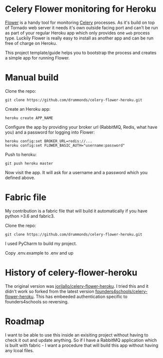 # Celery Flower monitoring for Heroku

[Flower](https://github.com/mher/flower/) is a handy tool for monitoring [Celery](http://www.celeryproject.org/) 
processes. As it's build on top of Tornado web server it needs it's own outside facing port and can't be run as part of
 your regular Heroku app which only provides one ```web``` process type. Luckily Flower is really easy to install as 
 another app and can be run free of charge on Heroku.

This project template/guide helps you to bootstrap the process and creates a simple app for running Flower.

# Manual build
Clone the repo:

    git clone https://github.com/drummonds/celery-flower-heroku.git

Create an Heroku app:

    heroku create APP_NAME

<!-- Add database for persistance:

    heroku addons:create heroku-postgresql:hobby-dev
    heroku config:set DATABASE_URL=<copy the newly created database url here> -->

Configure the app by providing your broker url (RabbitMQ, Redis, what have you) and a password for logging into Flower:

    heroku config:set BROKER_URL=redis://...
    heroku config:set FLOWER_BASIC_AUTH="username:password"

Push to heroku:

    git push heroku master

Now visit the app. It will ask for a username and a password which you defined above.

# Fabric file
My contribution is a fabric file that will build it automatically if you have python >3.6 and fabric3.

Clone the repo:

    git clone https://github.com/drummonds/celery-flower-heroku.git

I used PyCharm to build my project.

Copy .env.example to .env and up

# History of celery-flower-heroku
The original version was [jorilallo/celery-flower-heroku][1].  I tried this and it didn't work
so forked from the latest version [founders4schools/celery-flower-heroku][2]. This has embeeded 
authentication specific to founders4schools so reversing.   

[1]: https://github.com/jorilallo/celery-flower-heroku
[2]: https://github.com/founders4schools/celery-flower-heroku

# Roadmap

I want to be able to use this inside an exisiting project without
having to check it out and update anything.  So if I have a RabbitMQ application  which
is built with fabric - I want a procedure that will build
this app without having any lcoal files.
